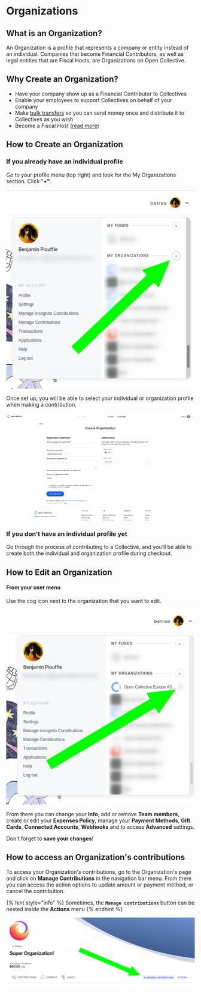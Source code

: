 # Organizations

## What is an Organization?

An Organization is a profile that represents a company or entity instead of an individual. Companies that become Financial Contributors, as well as legal entities that are Fiscal Hosts, are Organizations on Open Collective.

## Why Create an Organization?

* Have your company show up as a Financial Contributor to Collectives
* Enable your employees to support Collectives on behalf of your company
* Make [bulk transfers](bulk-transfers.md) so you can send money once and distribute it to Collectives as you wish
* Become a Fiscal Host ([read more](../../fiscal-hosts/become-a-fiscal-host.md))

## **How to** Create an Organization

### **If you already have an individual profile**

Go to your profile menu (top right) and look for the My Organizations section. Click "**+"**.&#x20;

![User menu - click on "+" to create a new organization](<../../.gitbook/assets/image (45) (1).png>)

Once set up, you will be able to select your individual or organization profile when making a contribution.

![The "create new organization" form](../../.gitbook/assets/screenshot-2021-01-25-at-11.24.37.png)

### **If you don't have an individual profile yet**

Go through the process of contributing to a Collective, and you'll be able to create both the individual and organization profile during checkout.

## How to Edit an Organization

#### From your user menu

Use the cog icon next to the organization that you want to edit.

![](<../../.gitbook/assets/image (23) (1).png>)



From there you can change your **Info**, add or remove **Team members**, create or edit your **Expenses Policy**, manage your **Payment Methods**, **Gift Cards**, **Connected Accounts**, **Webhooks** and to access **Advanced** settings.

Don't forget to **save your changes**!

## **How to access an Organization's contributions**

To access your Organization's contributions, go to the Organization's page and click on **Manage Contributions** in the navigation bar menu. From there you can access the action options to update amount or payment method, or cancel the contribution.

{% hint style="info" %}
Sometimes, the **`Manage contributions`** button can  be nested inside the **Actions** menu
{% endhint %}

![](<../../.gitbook/assets/image (43) (1).png>)
